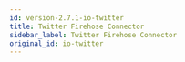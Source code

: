 ```yaml
---
id: version-2.7.1-io-twitter
title: Twitter Firehose Connector
sidebar_label: Twitter Firehose Connector
original_id: io-twitter
---
```


